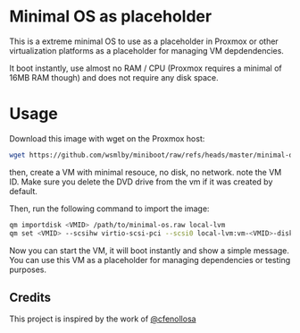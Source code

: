 # Minimal OS as placeholder

This is a extreme minimal OS to use as a placeholder in Proxmox or other virtualization platforms as a placeholder for managing VM depdendencies.

It boot instantly, use almost no RAM / CPU (Proxmox requires a minimal of 16MB RAM though) and does not require any disk space.

# Usage
Download this image with wget on the Proxmox host:

```bash
wget https://github.com/wsmlby/miniboot/raw/refs/heads/master/minimal-os.raw
```

then, create a VM with minimal resouce, no disk, no network. note the VM ID. Make sure you delete the DVD drive from the vm if it was created by default.

Then, run the following command to import the image:

```bash
qm importdisk <VMID> /path/to/minimal-os.raw local-lvm
qm set <VMID> --scsihw virtio-scsi-pci --scsi0 local-lvm:vm-<VMID>-disk-0
```

Now you can start the VM, it will boot instantly and show a simple message. You can use this VM as a placeholder for managing dependencies or testing purposes.


## Credits
This project is inspired by the work of [@cfenollosa](https://github.com/cfenollosa/os-tutorial/tree/master)




